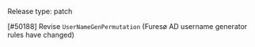 Release type: patch

[#50188] Revise `UserNameGenPermutation` (Furesø AD username generator rules have changed)
